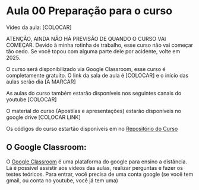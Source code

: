# Aula 00 Preparação para o curso

Video da aula: [COLOCAR]

ATENÇÃO, AINDA NÃO HÁ PREVISÃO DE QUANDO O CURSO VAI COMEÇAR. Devido à minha rotinha de trabalho, esse curso não vai começar tão cedo. Se você topou com alguma parte dele por acidente, volte em 2025.

O curso será disponibilizado via Google Classroom, esse curso é completamente gratuito. O link da sala de aula é [COLOCAR] e o início das aulas serão dia [A MARCAR]

As aulas do curso também estarão disponíveis nos seguintes canais do youtube [COLOCAR]

O material do curso (Apostilas e apresentações) estarão disponíveis no google drive [COLOCAR LINK]

Os códigos do curso estartão disponíveis em no [Repositório do Curso](https://github.com/FMoller/algorithms101)

## O Google Classroom:

O [Google Classroom](https://classroom.google.com/) é uma plataforma do google para ensino a distância. Lá é possível assistir aos vídeos das aulas, realizar perguntas e fazer os testes teóricos.
Para entrar, você precisa de uma conta google (se você tem gmail, ou conta no youtube, você já tem uma)

